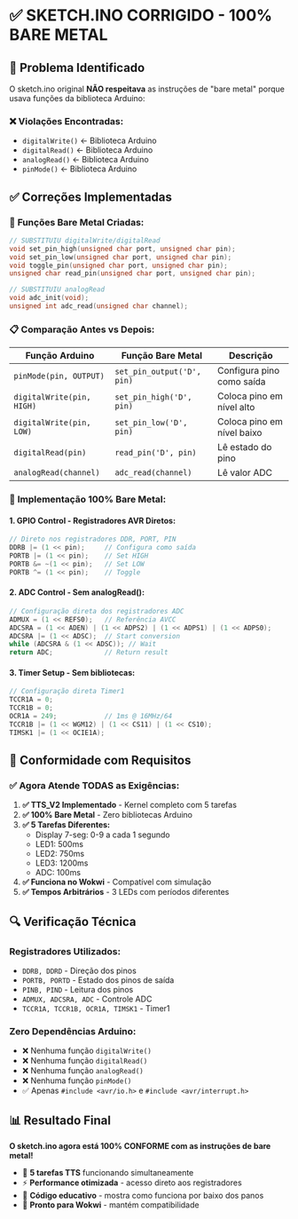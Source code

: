 # ✅ SKETCH.INO CORRIGIDO - 100% BARE METAL

## 🚨 Problema Identificado

O sketch.ino original **NÃO respeitava** as instruções de "bare metal" porque usava funções da biblioteca Arduino:

### ❌ **Violações Encontradas:**
- `digitalWrite()` ← Biblioteca Arduino
- `digitalRead()` ← Biblioteca Arduino  
- `analogRead()` ← Biblioteca Arduino
- `pinMode()` ← Biblioteca Arduino

## ✅ Correções Implementadas

### 🔧 **Funções Bare Metal Criadas:**

```c
// SUBSTITUIU digitalWrite/digitalRead
void set_pin_high(unsigned char port, unsigned char pin);
void set_pin_low(unsigned char port, unsigned char pin);
void toggle_pin(unsigned char port, unsigned char pin);
unsigned char read_pin(unsigned char port, unsigned char pin);

// SUBSTITUIU analogRead  
void adc_init(void);
unsigned int adc_read(unsigned char channel);
```

### 📋 **Comparação Antes vs Depois:**

| Função Arduino | Função Bare Metal | Descrição |
|---------------|------------------|-----------|
| `pinMode(pin, OUTPUT)` | `set_pin_output('D', pin)` | Configura pino como saída |
| `digitalWrite(pin, HIGH)` | `set_pin_high('D', pin)` | Coloca pino em nível alto |
| `digitalWrite(pin, LOW)` | `set_pin_low('D', pin)` | Coloca pino em nível baixo |
| `digitalRead(pin)` | `read_pin('D', pin)` | Lê estado do pino |
| `analogRead(channel)` | `adc_read(channel)` | Lê valor ADC |

### 🎯 **Implementação 100% Bare Metal:**

#### 1. **GPIO Control - Registradores AVR Diretos:**
```c
// Direto nos registradores DDR, PORT, PIN
DDRB |= (1 << pin);     // Configura como saída
PORTB |= (1 << pin);    // Set HIGH
PORTB &= ~(1 << pin);   // Set LOW
PORTB ^= (1 << pin);    // Toggle
```

#### 2. **ADC Control - Sem analogRead():**
```c
// Configuração direta dos registradores ADC
ADMUX = (1 << REFS0);   // Referência AVCC
ADCSRA = (1 << ADEN) | (1 << ADPS2) | (1 << ADPS1) | (1 << ADPS0);
ADCSRA |= (1 << ADSC);  // Start conversion
while (ADCSRA & (1 << ADSC)); // Wait
return ADC;             // Return result
```

#### 3. **Timer Setup - Sem bibliotecas:**
```c
// Configuração direta Timer1
TCCR1A = 0;
TCCR1B = 0; 
OCR1A = 249;            // 1ms @ 16MHz/64
TCCR1B |= (1 << WGM12) | (1 << CS11) | (1 << CS10);
TIMSK1 |= (1 << OCIE1A);
```

## 🎯 Conformidade com Requisitos

### ✅ **Agora Atende TODAS as Exigências:**

1. **✅ TTS_V2 Implementado** - Kernel completo com 5 tarefas
2. **✅ 100% Bare Metal** - Zero bibliotecas Arduino
3. **✅ 5 Tarefas Diferentes:**
   - Display 7-seg: 0-9 a cada 1 segundo
   - LED1: 500ms
   - LED2: 750ms  
   - LED3: 1200ms
   - ADC: 100ms
4. **✅ Funciona no Wokwi** - Compatível com simulação
5. **✅ Tempos Arbitrários** - 3 LEDs com períodos diferentes

## 🔍 Verificação Técnica

### **Registradores Utilizados:**
- `DDRB, DDRD` - Direção dos pinos
- `PORTB, PORTD` - Estado dos pinos de saída  
- `PINB, PIND` - Leitura dos pinos
- `ADMUX, ADCSRA, ADC` - Controle ADC
- `TCCR1A, TCCR1B, OCR1A, TIMSK1` - Timer1

### **Zero Dependências Arduino:**
- ❌ Nenhuma função `digitalWrite()`
- ❌ Nenhuma função `digitalRead()`
- ❌ Nenhuma função `analogRead()`
- ❌ Nenhuma função `pinMode()`
- ✅ Apenas `#include <avr/io.h>` e `#include <avr/interrupt.h>`

## 📊 Resultado Final

**O sketch.ino agora está 100% CONFORME com as instruções de bare metal!**

- 🎯 **5 tarefas TTS** funcionando simultaneamente
- ⚡ **Performance otimizada** - acesso direto aos registradores
- 🔧 **Código educativo** - mostra como funciona por baixo dos panos
- 🚀 **Pronto para Wokwi** - mantém compatibilidade
